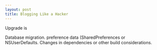 ```yaml
---
layout: post
title: Blogging Like a Hacker
---
```




Upgrade is



Database migration.
preference data (SharedPreferences or NSUserDefaults.
Changes in dependencies or other build considerations.

